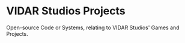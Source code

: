 # VIDAR Studios Projects

Open-source Code or Systems, relating to VIDAR Studios' Games and Projects.
